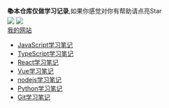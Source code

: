 **📚本仓库仅做学习记录**,如果你感觉对你有帮助请点亮Star  
<a href='#'><img src='https://img.shields.io/badge/%E4%B8%80%E4%B8%AA%E5%89%8D%E7%AB%AF%E7%9A%84%E6%88%90%E9%95%BF%E5%8E%86%E7%A8%8B-%E6%89%93%E6%80%AA%E4%B8%AD...-brightgreen'></a>  <a href='#'>
<img src='https://img.shields.io/badge/-%E8%BD%AC%E8%BD%BD%E8%AF%B7%E6%B3%A8%E6%98%8E%E5%87%BA%E5%A4%84-red'>  
</a>
[我的网站](http://www.yushengsenior.top)
* [JavaScript学习笔记](./JavaScript/JavaScript学习笔记.md)
* [TypeScript学习笔记](./TypeScript/TypeScript学习笔记.md)
* [React学习笔记](./React/React学习笔记.md)
* [Vue学习笔记](./Vue/Vue学习笔记.md)
* [nodejs学习笔记](./nodejs/nodejs学习笔记.md)
* [Python学习笔记](./Python/Python学习笔记.md)
* [Git学习笔记](./Git/Git学习笔记.md)
